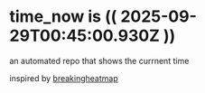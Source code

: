 # time_now is (( 2025-09-29T00:45:00.930Z ))

an automated repo that shows the currnent time

inspired by [breakingheatmap](https://github.com/breakingheatmap/breakingheatmap)
